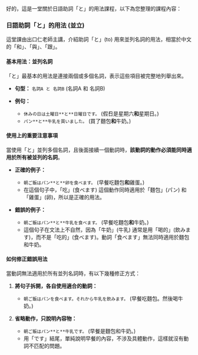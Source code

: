 </br>
好的，這是一堂關於日語助詞「と」的用法課程，以下為您整理的課程內容：

### **日語助詞「と」的用法 (並立)**

這堂課由出口仁老師主講，介紹助詞「と」(to) 用來並列名詞的用法，相當於中文的「和」、「與」、「跟」。

#### **基本用法：並列名詞**

「と」最基本的用法是連接兩個或多個名詞，表示這些項目被完整地列舉出來。

*   **句型：** `名詞A と 名詞B` (名詞A 和 名詞B)

*   **例句：**
    *   `休みの日は土曜日**と**日曜日です。` (假́日是星期六**和**星期日。)
    *   `パン**と**牛乳を買いました。` (買了麵包**和**牛奶。)

#### **使用上的重要注意事項**

當使用「と」並列多個名詞，且後面接續一個動詞時，**該動詞的動作必須能同時適用於所有被並列的名詞**。

*   **正確的例子：**
    *   `朝ご飯はパン**と**卵を食べます。` (早餐吃麵包**和**雞蛋。)
    *   在這個句子中，「吃」(食べます) 這個動作同時適用於「麵包」(パン) 和「雞蛋」(卵)，所以是正確的用法。

*   **錯誤的例子：**
    *   `朝ご飯はパン**と**牛乳を食べます。` (早餐吃麵包**和**牛奶。)
    *   這個句子在文法上不自然，因為「牛奶」(牛乳) 通常是用「喝的」(飲みます)，而不是「吃的」(食べます)。動詞「食べます」無法同時適用於麵包和牛奶。

#### **如何修正錯誤用法**

當動詞無法適用於所有並列名詞時，有以下幾種修正方式：

1.  **將句子拆開，各自使用適合的動詞：**
    *   `朝ご飯はパンを食べます。それから牛乳を飲みます。` (早餐吃麵包。然後喝牛奶。)

2.  **省略動作，只說明內容物：**
    *   `朝ご飯はパン**と**牛乳です。` (早餐是麵包和牛奶。)
    *   用「です」結尾，單純說明早餐的內容，不涉及具體動作，這樣就沒有動詞不匹配的問題。




</br>
